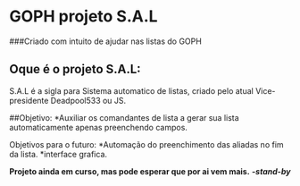 # GOPH projeto S.A.L
###Criado com intuito de ajudar nas listas do GOPH



## Oque é o projeto S.A.L:
S.A.L é a sigla para Sistema automatico de listas, criado pelo atual Vice-presidente Deadpool533 ou JS.

##Objetivo:
*Auxiliar os comandantes de lista a gerar sua lista automaticamente apenas preenchendo campos.

Objetivos para o futuro:
*Automação do preenchimento das aliadas no fim da lista.
*interface grafica.


**Projeto ainda em curso, mas pode esperar que por ai vem mais.**
**_-stand-by_**
